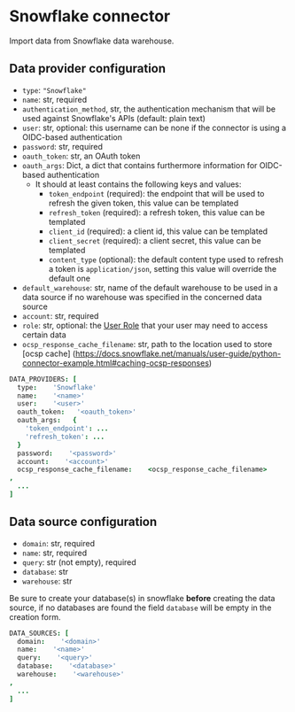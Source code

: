 # Snowflake connector

Import data from Snowflake data warehouse.

## Data provider configuration

* `type`: `"Snowflake"`
* `name`: str, required
* `authentication_method`, str, the authentication mechanism that will be used against Snowflake's APIs (default: plain text)
* `user`: str, optional: this username can be none if the connector is using a OIDC-based authentication
* `password`: str, required
* `oauth_token`: str, an OAuth token
* `oauth_args`: Dict, a dict that contains furthermore information for OIDC-based authentication
  * It should at least contains the following keys and values:
    * `token_endpoint` (required): the endpoint that will be used to refresh the given token, this value can be templated
    * `refresh_token` (required): a refresh token, this value can be templated
    * `client_id` (required): a client id, this value can be templated
    * `client_secret` (required): a client secret, this value can be templated
    * `content_type` (optional): the default content type used to refresh a token is `application/json`, setting this value will override the default one
* `default_warehouse`: str, name of the default warehouse to be used in a data source if no warehouse was specified in the concerned data source
* `account`: str, required
* `role`: str, optional: the [User Role](https://docs.snowflake.com/en/user-guide/admin-user-management.html#user-roles) that your user may need to access certain data
* `ocsp_response_cache_filename`: str, path to the location used to store [ocsp cache] (https://docs.snowflake.net/manuals/user-guide/python-connector-example.html#caching-ocsp-responses)

```coffee
DATA_PROVIDERS: [
  type:    'Snowflake'
  name:    '<name>'
  user:    '<user>'
  oauth_token:   '<oauth_token>'
  oauth_args:   {
    'token_endpoint': ...
    'refresh_token': ...
  }
  password:    '<password>'
  account:    '<account>'
  ocsp_response_cache_filename:    <ocsp_response_cache_filename>
,
  ...
]
```


## Data source configuration

* `domain`: str, required
* `name`: str, required
* `query`: str (not empty), required
* `database`: str
* `warehouse`: str

Be sure to create your database(s) in snowflake **before** creating the data source, if no databases are found the field `database` will be empty in the creation form.

```coffee
DATA_SOURCES: [
  domain:    '<domain>'
  name:    '<name>'
  query:    '<query>'
  database:    '<database>'
  warehouse:    '<warehouse>'
,
  ...
]
```
